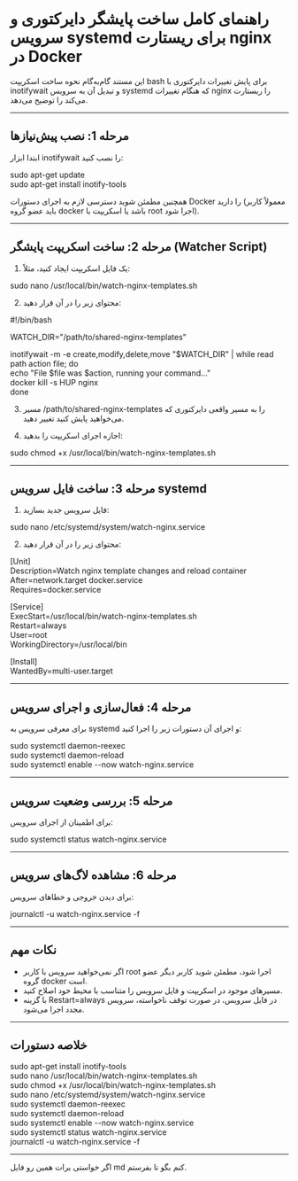 
# راهنمای کامل ساخت پایشگر دایرکتوری و سرویس systemd برای ریستارت nginx در Docker

این مستند گام‌به‌گام نحوه ساخت اسکریپت bash برای پایش تغییرات دایرکتوری با inotifywait و تبدیل آن به سرویس systemd که هنگام تغییرات nginx را ریستارت می‌کند را توضیح می‌دهد.

---

## مرحله 1: نصب پیش‌نیازها

ابتدا ابزار inotifywait را نصب کنید:

sudo apt-get update  
sudo apt-get install inotify-tools

همچنین مطمئن شوید دسترسی لازم به اجرای دستورات Docker را دارید (معمولاً کاربر باید عضو گروه docker باشد یا اسکریپت با root اجرا شود).

---

## مرحله 2: ساخت اسکریپت پایشگر (Watcher Script)

1. یک فایل اسکریپت ایجاد کنید، مثلاً:

sudo nano /usr/local/bin/watch-nginx-templates.sh

2. محتوای زیر را در آن قرار دهید:

#!/bin/bash

WATCH_DIR="/path/to/shared-nginx-templates"

inotifywait -m -e create,modify,delete,move "$WATCH_DIR" | while read path action file; do  
    echo "File $file was $action, running your command..."  
    docker kill -s HUP nginx  
done

3. مسیر /path/to/shared-nginx-templates را به مسیر واقعی دایرکتوری که می‌خواهید پایش کنید تغییر دهید.

4. اجازه اجرای اسکریپت را بدهید:

sudo chmod +x /usr/local/bin/watch-nginx-templates.sh

---

## مرحله 3: ساخت فایل سرویس systemd

1. فایل سرویس جدید بسازید:

sudo nano /etc/systemd/system/watch-nginx.service

2. محتوای زیر را در آن قرار دهید:

[Unit]  
Description=Watch nginx template changes and reload container  
After=network.target docker.service  
Requires=docker.service

[Service]  
ExecStart=/usr/local/bin/watch-nginx-templates.sh  
Restart=always  
User=root  
WorkingDirectory=/usr/local/bin

[Install]  
WantedBy=multi-user.target

---

## مرحله 4: فعال‌سازی و اجرای سرویس

برای معرفی سرویس به systemd و اجرای آن دستورات زیر را اجرا کنید:

sudo systemctl daemon-reexec  
sudo systemctl daemon-reload  
sudo systemctl enable --now watch-nginx.service

---

## مرحله 5: بررسی وضعیت سرویس

برای اطمینان از اجرای سرویس:

sudo systemctl status watch-nginx.service

---

## مرحله 6: مشاهده لاگ‌های سرویس

برای دیدن خروجی و خطاهای سرویس:

journalctl -u watch-nginx.service -f

---

## نکات مهم

- اگر نمی‌خواهید سرویس با کاربر root اجرا شود، مطمئن شوید کاربر دیگر عضو گروه docker است.  
- مسیرهای موجود در اسکریپت و فایل سرویس را متناسب با محیط خود اصلاح کنید.  
- با گزینه Restart=always در فایل سرویس، در صورت توقف ناخواسته، سرویس مجدد اجرا می‌شود.

---

## خلاصه دستورات

sudo apt-get install inotify-tools  
sudo nano /usr/local/bin/watch-nginx-templates.sh  
sudo chmod +x /usr/local/bin/watch-nginx-templates.sh  
sudo nano /etc/systemd/system/watch-nginx.service  
sudo systemctl daemon-reexec  
sudo systemctl daemon-reload  
sudo systemctl enable --now watch-nginx.service  
sudo systemctl status watch-nginx.service  
journalctl -u watch-nginx.service -f

---

اگر خواستی برات همین رو فایل md کنم بگو تا بفرستم.

